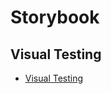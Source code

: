 # Storybook

## Visual Testing

- [Visual Testing](https://storybook.js.org/docs/testing/automated-visual-testing/)
